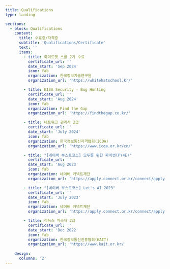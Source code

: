 ```yaml
---
title: Qualifications
type: landing

sections:
  - block: Qualifications
    content:
      title: 수료증/자격증
      subtitle: 'Qualifications/Certificate'
      text: ''
      items:
        - title: 화이트햇 스쿨 2기 수료
          certificate_url: ''
          date_start: 'Sep 2024'
          icon: fab
          organization: 한국정보기술연구원
          organization_url: 'https://whitehatschool.kr/'

        - title: KISA Security - Bug Hunting
          certificate_url: ''
          date_start: 'Aug 2024'
          icon: fab
          organization: Find the Gap
          organization_url: 'https://findthegap.co.kr/'

        - title: 네트워크 관리사 2급
          certificate_url: ''
          date_start: 'July 2024'
          icon: fab
          organization: 한국정보통신자격협회(ICQA)
          organization_url: 'https://www.icqa.or.kr/cn/'

        - title: "[네이버 부스트코스] 모두를 위한 파이썬(PY4E)"
          certificate_url: ''
          date_start: 'Aug 2023'
          icon: fab
          organization: 네이버 커넥트재단
          organization_url: 'https://apply.connect.or.kr/connect/apply'

        - title: "[네이버 부스트코스] Let's AI 2023"
          certificate_url: ''
          date_start: 'July 2023'
          icon: fab
          organization: 네이버 커넥트재단
          organization_url: 'https://apply.connect.or.kr/connect/apply'

        - title: 리눅스 마스터 2급
          certificate_url: ''
          date_start: 'Dec 2022'
          icon: fab
          organization: 한국정보통신진흥협회(KAIT)
          organization_url: 'https://www.kait.or.kr/'
      
    design:
      columns: '2'
---
```

